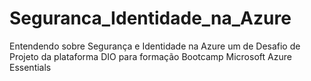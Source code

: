 # Seguranca_Identidade_na_Azure
Entendendo sobre Segurança e Identidade na Azure um de Desafio de Projeto da plataforma DIO para formação Bootcamp Microsoft Azure Essentials
